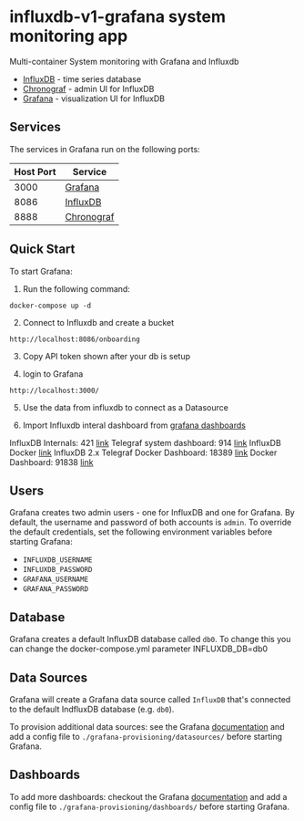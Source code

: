 # influxdb-v1-grafana system monitoring app

Multi-container System monitoring with Grafana and Influxdb

* [InfluxDB](https://github.com/influxdata/influxdb) - time series database
* [Chronograf](https://github.com/influxdata/chronograf) - admin UI for InfluxDB
* [Grafana](https://github.com/grafana/grafana) - visualization UI for InfluxDB

## Services

The services in Grafana run on the following ports:

| Host Port | Service |
| - | - |
| 3000 | [Grafana](http://127.0.0.1:3000) |
| 8086 | [InfluxDB](http://127.0.0.1:8086) |
| 8888 | [Chronograf](http://127.0.0.1:8888) |


## Quick Start

To start Grafana:

1. Run the following command:
```
docker-compose up -d
```


2. Connect to Influxdb and create a bucket
```
http://localhost:8086/onboarding
```

3. Copy API token shown after your db is setup

4. login to Grafana
```
http://localhost:3000/
```

5. Use the data from influxdb to connect as a Datasource


6. Import Influxdb interal dashboard from [grafana dashboards](https://grafana.com/grafana/dashboards/421-influxdb-internals/)

InfluxDB Internals:  421 [link](https://grafana.com/orgs/failfish)
Telegraf system dashboard: 914 [link](https://grafana.net/dashboards/914)
InfluxDB Docker [link](https://grafana.net/dashboards/914)
InfluxDB 2.x Telegraf Docker Dashboard: 18389 [link](https://grafana.com/grafana/dashboards/18389-influxdb-2-x-telegraf-docker-dashboard/)
Docker Dashboard: 91838 [link](https://grafana.com/grafana/dashboards/10585-docker-dashboard/)

## Users

Grafana creates two admin users - one for InfluxDB and one for Grafana. By default, the username and password of both accounts is `admin`. To override the default credentials, set the following environment variables before starting Grafana:

* `INFLUXDB_USERNAME`
* `INFLUXDB_PASSWORD`
* `GRAFANA_USERNAME`
* `GRAFANA_PASSWORD`

## Database

Grafana creates a default InfluxDB database called `db0`.
To change this you can
change the docker-compose.yml parameter INFLUXDB_DB=db0

## Data Sources

Grafana will create a Grafana data source called `InfluxDB` that's connected to the default IndfluxDB database (e.g. `db0`).

To provision additional data sources: see the Grafana [documentation](http://docs.grafana.org/administration/provisioning/#datasources) and add a config file to `./grafana-provisioning/datasources/` before starting Grafana.

## Dashboards

To add more dashboards: checkout the Grafana [documentation](http://docs.grafana.org/administration/provisioning/#dashboards) and add a config file to `./grafana-provisioning/dashboards/` before starting Grafana.
